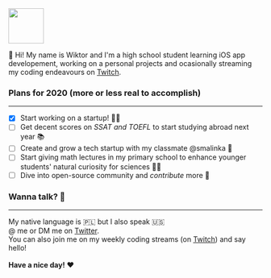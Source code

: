 <img src="https://cdn.betterttv.net/emote/5c0e1a3c6c146e7be4ff5c0c/3x" width="70" height="70"/>

:wave: Hi! My name is Wiktor and I'm a high school student learning iOS app developement, working on a personal projects and ocasionally streaming my coding endeavours on [Twitch](https://twitch.tv/wictorious).

### Plans for 2020 (more or less real to accomplish)
___

- [x] Start working on a startup! :man_technologist:
- [ ] Get decent scores on *SSAT and TOEFL* to start studying abroad next year :books:
- [ ] Create and grow a tech startup with my classmate @smalinka :memo:
- [ ] Start giving math lectures in my primary school to enhance younger students' natural curiosity for sciences :man_teacher:
- [ ] Dive into open-source community and *contribute* more :speech_balloon:

### Wanna talk? :beverage_box:
___

My native language is :poland: but I also speak :us: <br>
@ me or DM me on [Twitter](https://twitter.com/simplywiktor). <br>
You can also join me on my weekly coding streams (on [Twitch](https://twitch.tv/wictorious)) and say hello! <br>
<br>
**Have a nice day!** :heart:
